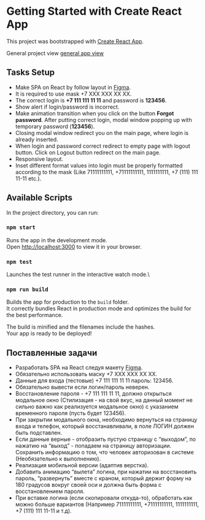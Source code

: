 # Getting Started with Create React App

This project was bootstrapped with [Create React App](https://github.com/facebook/create-react-app).

General project view [general app view](./src/assets/img/general-view.jpg)

## Tasks Setup
* Make SPA on React by follow layout in [Figma](https://www.figma.com/file/XgA2DS9z49JFUkLwTabMEI/%D0%B2%D1%85%D0%BE%D0%B4-crm?node-id=2%3A36).
* It is required to use mask +7 XXX XXX XX XX.
* The correct login is **+7 111 111 11 11** and password is **123456**.
* Show alert if login/password is incorrect.
* Make animation transition when you click on the button **Forgot password**. After putting correct login, modal window popping up with temporary password (**123456**).
* Closing modal window redirect you on the main page, where login is already inserted.
* When login and password correct redirect to empty page with logout button. Click on Logout button redirect on the main page.
* Responsive layout.
* Inset different format values into login must be properly formatted according to the mask (Like 71111111111, +71111111111, 1111111111, +7 (111) 111 11-11 etc.).

## Available Scripts

In the project directory, you can run:

### `npm start`

Runs the app in the development mode.\
Open [http://localhost:3000](http://localhost:3000) to view it in your browser.

### `npm test`

Launches the test runner in the interactive watch mode.\

### `npm run build`

Builds the app for production to the `build` folder.\
It correctly bundles React in production mode and optimizes the build for the best performance.

The build is minified and the filenames include the hashes.\
Your app is ready to be deployed!


## Поставленные задачи
* Разработать SPA на React следуя макету [Figma](https://www.figma.com/file/XgA2DS9z49JFUkLwTabMEI/%D0%B2%D1%85%D0%BE%D0%B4-crm?node-id=2%3A36).
* Обязательно использовать маску +7 XXX XXX XX XX.
* Данные для входа (тестовые) +7 111 111 11 11 пароль: 123456.
* Обязательно вывести если логин/пароль неверен.
* Восстановление пароля - +7 111 111 11 11, должно открыться модальное окно (Стилизация - на свой вкус, на данный момент не сильно важно как реализуется модальное окно) с указанием временного пароля (пусть будет 123456).
* При закрытии модального окна, необходимо вернуться на страницу входа и телефон, который восстанавливали, в поле ЛОГИН должен быть подставлен.
* Если данные верные - отобразить пустую страницу с “выходом”, по нажатию на “выход” - попадаем на страницу авторизации. Сохранить информацию о том, что человек авторизован в системе (Необязательно к выполнению).
* Реализация мобильной версии (адаптив верстка).
* Добавить анимацию “вылета” логина, при нажатии на восстановить пароль, “развернуть” вместе с краном, который держит форму на 180 градусов вокруг своей оси и должна быть форма с восстановлением пароля.
* При вставке логина (если скопировали откуда-то), обработать как можно больше вариантов (Например 71111111111, +71111111111, 1111111111, +7 (111) 111 11-11 и т.д).


